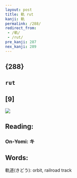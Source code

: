```yaml
---
layout: post
title: 軌 rut
kanji: 軌
permalink: /288/
redirect_from:
 - /軌/
 - /rut/
pre_kanji: 287
nex_kanji: 289
---
```


## {288}

## `rut`

## [9]

<div class="stroke"><img src="E8BB8C.png" /></div>

## Reading:

### On-Yomi: キ

## Words:

軌道(きどう): orbit, railroad track
